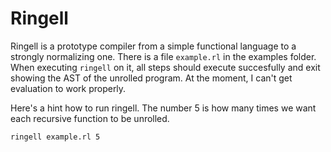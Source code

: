# Ringell

Ringell is a prototype compiler from a simple functional language to a strongly normalizing one.
There is a file `example.rl` in the examples folder. When executing `ringell` on it, all steps should execute succesfully and exit showing the AST of the unrolled program. At the moment, I can't get evaluation to work properly.

Here's a hint how to run ringell. The number 5 is how many times we want each recursive function to be unrolled.

```bash
ringell example.rl 5
```
